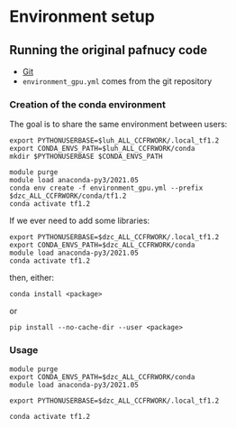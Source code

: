 # Environment setup

## Running the original pafnucy code

* [Git](https://gitlab.com/cheminfIBB/pafnucy)
* `environment_gpu.yml` comes from the git repository

### Creation of the conda environment

The goal is to share the same environment between users:

```
export PYTHONUSERBASE=$luh_ALL_CCFRWORK/.local_tf1.2
export CONDA_ENVS_PATH=$luh_ALL_CCFRWORK/conda
mkdir $PYTHONUSERBASE $CONDA_ENVS_PATH

module purge
module load anaconda-py3/2021.05
conda env create -f environment_gpu.yml --prefix $dzc_ALL_CCFRWORK/conda/tf1.2
conda activate tf1.2
```

If we ever need to add some libraries:

```
export PYTHONUSERBASE=$dzc_ALL_CCFRWORK/.local_tf1.2
export CONDA_ENVS_PATH=$dzc_ALL_CCFRWORK/conda
module load anaconda-py3/2021.05
conda activate tf1.2
```

then, either:

```
conda install <package>
```

or 

```
pip install --no-cache-dir --user <package>
```

### Usage 

```
module purge
export CONDA_ENVS_PATH=$dzc_ALL_CCFRWORK/conda
module load anaconda-py3/2021.05

export PYTHONUSERBASE=$dzc_ALL_CCFRWORK/.local_tf1.2

conda activate tf1.2
```


